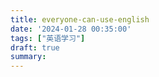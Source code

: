 ```yaml
---
title: everyone-can-use-english
date: '2024-01-28 00:35:00'
tags: ["英语学习"]
draft: true
summary: 
---
```


